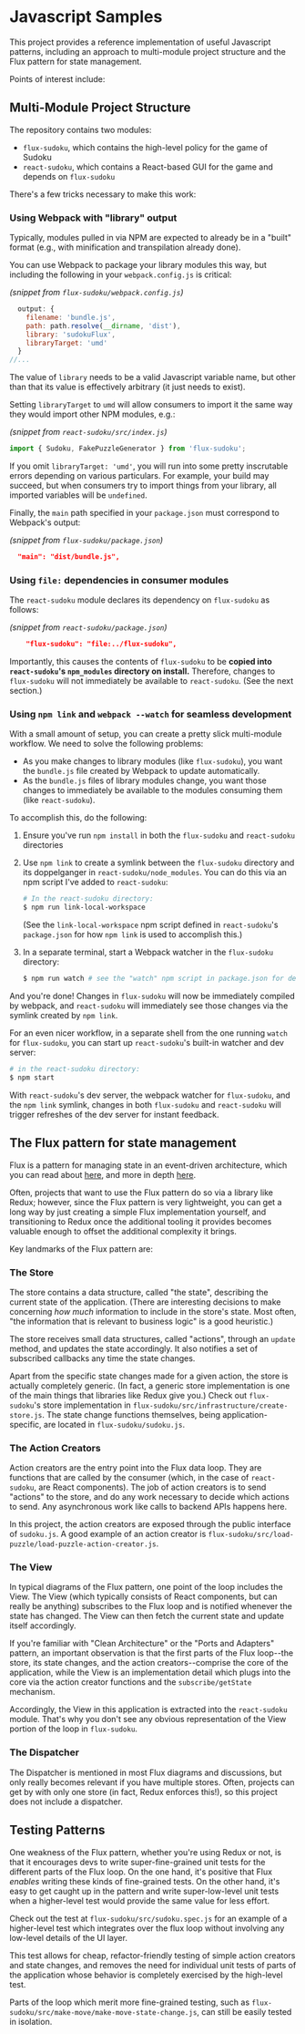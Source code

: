 # Javascript Samples

This project provides a reference implementation of useful Javascript patterns,
including an approach to multi-module project structure and
the Flux pattern for state management.

Points of interest include:

## Multi-Module Project Structure

The repository contains two modules:
- `flux-sudoku`, which contains the high-level policy for the game of Sudoku
- `react-sudoku`, which contains a React-based GUI for the game and depends on `flux-sudoku`

There's a few tricks necessary to make this work:

### Using Webpack with "library" output

Typically, modules pulled in via NPM are expected to already be in a "built" format
(e.g., with minification and transpilation already done).

You can use Webpack to package your library modules this way,
but including the following in your `webpack.config.js` is critical:

*(snippet from `flux-sudoku/webpack.config.js`)*
```javascript
  output: {
    filename: 'bundle.js',
    path: path.resolve(__dirname, 'dist'),
    library: 'sudokuFlux',
    libraryTarget: 'umd'
  }
//...
```

The value of `library` needs to be a valid Javascript variable name,
but other than that its value is effectively arbitrary (it just needs to exist).

Setting `libraryTarget` to `umd` will allow consumers to import it
the same way they would import other NPM modules, e.g.:

*(snippet from `react-sudoku/src/index.js`)*
```javascript
import { Sudoku, FakePuzzleGenerator } from 'flux-sudoku';
```

If you omit `libraryTarget: 'umd'`, you will run into some pretty inscrutable errors
depending on various particulars.
For example, your build may succeed, but when consumers try to import things
from your library, all imported variables will be `undefined`.

Finally, the `main` path specified in your `package.json` must correspond to Webpack's output:

*(snippet from `flux-sudoku/package.json`)*
```json
  "main": "dist/bundle.js",
```

### Using `file:` dependencies in consumer modules

The `react-sudoku` module declares its dependency on `flux-sudoku` as follows:

*(snippet from `react-sudoku/package.json`)*
```json
    "flux-sudoku": "file:../flux-sudoku",
```

Importantly, this causes the contents of `flux-sudoku` to be
**copied into `react-sudoku`'s `npm_modules` directory on install.**
Therefore, changes to `flux-sudoku` will not immediately be available to `react-sudoku`.
(See the next section.)

### Using `npm link` and `webpack --watch` for seamless development

With a small amount of setup, you can create a pretty slick multi-module workflow.
We need to solve the following problems:

- As you make changes to library modules (like `flux-sudoku`), you want
  the `bundle.js` file created by Webpack to update automatically.
- As the `bundle.js` files of library modules change, you want those changes to
  immediately be available to the modules consuming them (like `react-sudoku`).

To accomplish this, do the following:

1. Ensure you've run `npm install` in both the `flux-sudoku` and `react-sudoku` directories

2. Use `npm link` to create a symlink between the `flux-sudoku` directory and its doppelganger
   in `react-sudoku/node_modules`. You can do this via an npm script I've added to `react-sudoku`:

   ```bash
   # In the react-sudoku directory:
   $ npm run link-local-workspace
   ```

   (See the `link-local-workspace` npm script defined in `react-sudoku`'s `package.json`
   for how `npm link` is used to accomplish this.)

3. In a separate terminal, start a Webpack watcher in the `flux-sudoku` directory:

   ```bash
   $ npm run watch # see the "watch" npm script in package.json for details
   ```

And you're done! Changes in `flux-sudoku` will now be immediately compiled by webpack,
and `react-sudoku` will immediately see those changes via the symlink created by `npm link`.

For an even nicer workflow, in a separate shell from the one running `watch` for `flux-sudoku`,
you can start up `react-sudoku`'s built-in watcher and dev server:

```bash
# in the react-sudoku directory:
$ npm start
```

With `react-sudoku`'s dev server, the webpack watcher for `flux-sudoku`, and the `npm link` symlink,
changes in both `flux-sudoku` and `react-sudoku` will trigger refreshes of the dev server
for instant feedback.

## The Flux pattern for state management

Flux is a pattern for managing state in an event-driven architecture,
which you can read about [here](https://github.com/facebook/flux),
and more in depth [here](https://facebook.github.io/flux/).

Often, projects that want to use the Flux pattern do so via a library like Redux;
however, since the Flux pattern is very lightweight, you can get a long way
by just creating a simple Flux implementation yourself, and transitioning to Redux
once the additional tooling it provides becomes valuable enough to offset
the additional complexity it brings.

Key landmarks of the Flux pattern are:

### The Store

The store contains a data structure, called "the state", describing the current state of the application.
(There are interesting decisions to make concerning *how much* information to include in the store's state.
Most often, "the information that is relevant to business logic" is a good heuristic.)

The store receives small data structures, called "actions", through an `update` method,
and updates the state accordingly.
It also notifies a set of subscribed callbacks any time the state changes.

Apart from the specific state changes made for a given action, the store is actually completely generic.
(In fact, a generic store implementation is one of the main things that libraries like Redux give you.)
Check out `flux-sudoku`'s store implementation in `flux-sudoku/src/infrastructure/create-store.js`.
The state change functions themselves, being application-specific, are located in `flux-sudoku/sudoku.js`.

### The Action Creators

Action creators are the entry point into the Flux data loop.
They are functions that are called by the consumer (which, in the case of `react-sudoku`, are React components).
The job of action creators is to send "actions" to the store, and do any work necessary
to decide which actions to send. Any asynchronous work like calls to backend APIs happens here.

In this project, the action creators are exposed through the public interface of `sudoku.js`.
A good example of an action creator is `flux-sudoku/src/load-puzzle/load-puzzle-action-creator.js`.

### The View

In typical diagrams of the Flux pattern, one point of the loop includes the View.
The View (which typically consists of React components, but can really be anything)
subscribes to the Flux loop and is notified whenever the state has changed.
The View can then fetch the current state and update itself accordingly.

If you're familiar with "Clean Architecture" or the "Ports and Adapters" pattern,
an important observation is that the first parts of the Flux loop--the store,
its state changes, and the action creators--comprise the core of the application,
while the View is an implementation detail which plugs into the core via
the action creator functions and the `subscribe/getState` mechanism.

Accordingly, the View in this application is extracted into the `react-sudoku` module.
That's why you don't see any obvious representation of the View portion of the loop
in `flux-sudoku`.

### The Dispatcher

The Dispatcher is mentioned in most Flux diagrams and discussions, but only really
becomes relevant if you have multiple stores. Often, projects can get by with only one store
(in fact, Redux enforces this!), so this project does not include a dispatcher.

## Testing Patterns

One weakness of the Flux pattern, whether you're using Redux or not, is that it encourages devs
to write super-fine-grained unit tests for the different parts of the Flux loop.
On the one hand, it's positive that Flux *enables* writing these kinds of fine-grained tests.
On the other hand, it's easy to get caught up in the pattern and write super-low-level unit tests
when a higher-level test would provide the same value for less effort.

Check out the test at `flux-sudoku/src/sudoku.spec.js` for an example of a higher-level test
which integrates over the flux loop without involving any low-level details of the UI layer.

This test allows for cheap, refactor-friendly testing of simple action creators and state changes,
and removes the need for individual unit tests of parts of the application whose behavior
is completely exercised by the high-level test.

Parts of the loop which merit more fine-grained testing,
such as `flux-sudoku/src/make-move/make-move-state-change.js`,
can still be easily tested in isolation.
